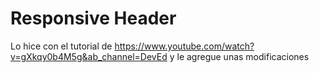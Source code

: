 # Responsive Header

Lo hice con el tutorial de 
https://www.youtube.com/watch?v=gXkqy0b4M5g&ab_channel=DevEd
y le agregue unas modificaciones
